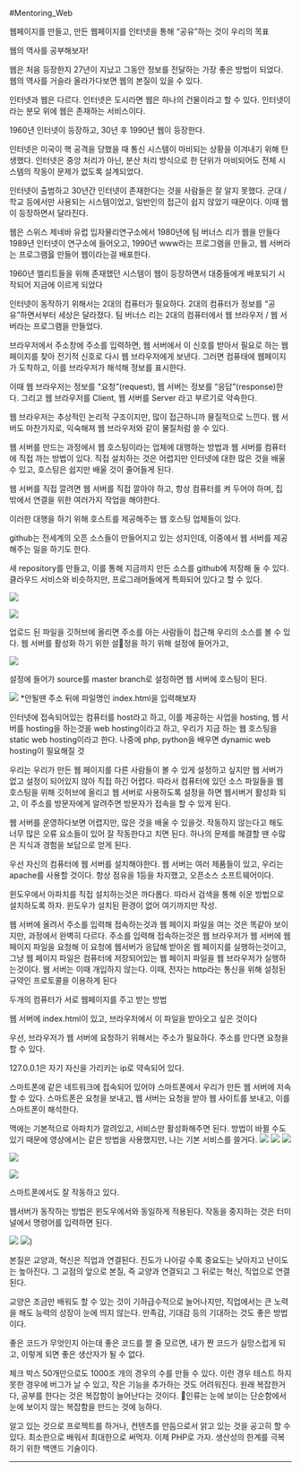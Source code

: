 #Mentoring_Web


웹페이지를 만들고, 만든 웹페이지를 인터넷을 통해 “공유”하는 것이 우리의 목표

웹의 역사를 공부해보자!

웹은 처음 등장한지 27년이 지났고 그동안 정보를 전달하는 가장 좋은 방법이 되었다. 웹의 역사를 거슬라 올라가다보면 웹의 본질이 있을 수 있다.

인터넷과 웹은 다르다. 인터넷은 도시라면 웹은 하나의 건물이라고 할 수 있다. 인터넷이라는 분모 위에 웹은 존재하는 서비스이다.

1960년 인터넷이 등장하고, 30년 후 1990년 웹이 등장한다.

인터넷은 미국이 핵 공격을 당했을 때 통신 시스템이 마비되는 상황을 이겨내기 위해 탄생했다. 인터넷은 중앙 처리가 아닌, 분산 처리 방식으로 한 단위가 마비되어도 전체 시스템의 작동이 문제가 없도록 설계되었다.

인터넷이 출범하고 30년간 인터넷이 존재한다는 것을 사람들은 잘 알지 못했다. 군대 / 학교 등에서만 사용되는 시스템이었고,  일반인의 접근이 쉽지 않았기 때문이다. 이때 웹이 등장하면서 달라진다. 

웹은 스위스 제네바 유럽 입자물리연구소에서 1980년에 팀 버너스 리가 웹을 만들다 1989년 인터넷이 연구소에 들어오고, 1990년 www라는 프로그램을 만들고, 웹 서버라는 프로그램읋 만들어 웹이라는걸 배포한다.

1960년 엘리트들을 위해 존재했던 시스템이 웹이 등장하면서 대중들에게 배포되기 시작되어 지금에 이르게 되었다

인터넷이 동작하기 위해서는 2대의 컴퓨터가 필요하다. 2대의 컴퓨터가 정보를 “공유”하면서부터 세상은 달라졌다. 팀 버너스 리는 2대의 컴퓨터에서 웹 브라우저 / 웹 서버라는 프로그램을 만들었다.

브라우저에서 주소창에 주소를 입력하면, 웹 서버에서 이 신호를 받아서 필요로 하는 웹 페이지를 찾아 전기적 신호로 다시 웹 브라우저에게 보낸다. 그러면 컴퓨태에 웹페이지가 도착하고, 이를 브라우저가 해석해 정보를 표시한다.

이때 웹 브라우저는 정보를 "요청”(request), 웹 서버는 정보를 “응답”(response)한다. 그리고 웹 브라우저를 Client, 웹 서버를 Server 라고 부르기로 약속한다. 

웹 브라우저는 추상적인 논리적 구조이지만, 많이 접근하니까 물질적으로 느낀다. 웹 서버도 마찬가지로, 익숙해져 웹 브라우저와 같이 물질처럼 쓸 수 있다.

웹 서버를 만드는 과정에서 웹 호스팅이라는 업체에 대행하는 방법과 웹 서버를 컴퓨터에 직접 까는 방법이 있다. 직접 설치하는 것은 어렵지만 인터넷에 대한 많은 것을 배울 수 있고, 호스팅은 쉽지만 배울 것이 줄어들게 된다.



웹 서버를 직접 깔려면 웹 서버를 직접 깔아야 하고, 항상 컴퓨터를 켜 두어야 하며, 집 밖에서 연결을 위한 여러가지 작업을 해야한다.

이러한 대행을 하기 위해 호스트를 제공해주는 웹 호스팅 업체들이 있다. 

github는 전세계의 오픈 소스들이 만들어지고 있는 성지인데, 이중에서 웹 서버를 제공해주는 일을 하기도 한다.

새 repository를 만들고, 이를 통해 지금까지 만든 소스를 github에 저장해 둘 수 있다. 클라우드 서비스와 비슷하지만, 프로그래머들에게 특화되어 있다고 할 수 있다.

![](./images/03-1.png)

![](./images/03-2.png)

업로드 된 파일을 깃허브에 올리면 주소를 아는 사람들이 접근해 우리의 소스를 볼 수 있다.
웹 서버를 활성화 하기 위한 설정을 하기 위해 설정에 들어가고, 

![](./images/03-3.png)

설정에 들어가 source를 master branch로 설정하면 웹 서버에 호스팅이 된다.


![](./images/03-4.png)
*안될땐 주소 뒤에 파일명인 index.html을 입력해보자

인터넷에 접속되어있는 컴퓨터를 host라고 하고, 이를 제공하는 사업을 hosting, 웹 서버를 hosting을 하는것을 web hosting이라고 하고, 우리가 지금 하는 웹 호스팅을 static web hosting이라고 한다. 나중에 php, python을 배우면 dynamic web hosting이 필요해질 것

우리는 우리가 만든 웹 페이지를 다른 사람들이 볼 수 있게 설정하고 싶지만 웹 서버가 없고 설정이 되어있지 않아 직접 하긴 어렵다. 따라서 컴퓨터에 있던 소스 파일들을 웹 호스팅을 위해 깃허브에 올리고 웹 서버로 사용하도록 설정을 하면 웹서버거 활성화 되고, 이 주소를 방문자에게 알려주면 방문자가 접속을 할 수 있게 된다.

웹 서버를 운영하다보면 어렵지만,  많은 것을 배울 수 있을것. 작동하지 않는다고 해도 너무 많은 오류 요소들이 있어 잘 작동한다고 치면 된다.
하나의 문제를 해결할 땐 수많은 지식과 경험을 보답으로 얻게 된다.

우선 자신의 컴퓨터에 웹 서버를 설치해야한다. 웹 서버는 여러 제품들이 있고, 우리는 apache를 사용할 것이다. 항상 점유을 1등을 차지했고, 오픈소스 소프트웨어이다.

윈도우에서 아파치를 직접 설치하는것은 까다롭다. 따라서 검색을 통해 쉬운 방법으로 설치하도록 하자. 윈도우가 설치된 환경이 없어 여기까지만 작성.

웹 서버에 올려서 주소를 입력해 접속하는것과 웹 페이지 파일을 여는 것은 똑같아 보이지만, 과정에서 완벽히 다르다. 주소를 입력해 접속하는것은 웹 브라우저가 웹 서버에 웹 페이지 파일을 요청해 이 요청에 웹서버가 응답해 받아온 웹 페이지를 실행하는것이고, 그냥 웹 페이지 파일은 컴퓨터에 저장되어있는 웹 페이지 파일을 웹 브라우저가 실행하는것이다. 웹 서버는 이때 개입하지 않는다. 이때, 전자는 http라는 통신을 위해 설정된 규약인 프로토콜을 이용하게 된다


두개의 컴퓨터가 서로 웹페이지를 주고 받는 방법

웹 서버에 index.html이 있고, 브라우저에서 이 파일을 받아오고 싶은 것이다

우선, 브라우저가 웹 서버에 요청하기 위해서는 주소가 필요하다. 주소를 안다면 요청을 할 수 있다.  

127.0.0.1은 자기 자신을 가리키는 ip로 약속되어 있다.

스마트폰에 같은 네트워크에 접속되어 있어야 스마트폰에서 우리가 만든 웹 서버에 저속할 수 있다. 스마트폰은 요청을 보내고, 웹 서버는 요청을 받아 웹 사이트를 보내고, 이를 스마트폰이 해석한다.

맥에는 기본적으로 아파치가 깔려있고, 서비스만 활성화해주면 된다. 방법이 바뀔 수도 있기 때문에 영상에서는 같은 방법을 사용했지만, 나는 기본 서비스를 쓸거다.
![](./images/03-5.png)
![](./images/03-6.png)
![](./images/03-7.png)

![](./images/03-8.png)

![](./images/03-9.png)

스마트폰에서도 잘 작동하고 있다.

웹서버가 동작하는 방법은 윈도우에서와 동일하게 적용된다.
작동을 중지하는 것은 터미널에서 명령어를 입력하면 된다.


![](./images/03-10.png)
![](./images/03-11.png))

본질은 교양과, 혁신은 직업과 연결된다. 진도가 나아갈 수록 중요도는 낮아지고 난이도는 높아진다. 그 교점의 앞으로 본질, 즉 교양과 연결되고 그 뒤로는 혁신, 직업으로 연결 된다.

교양은 조금만 배워도 할 수 있는 것이 기하급수적으로 늘어나지만, 직업에서는 큰 노력을 해도 능력의 성장이 눈에 띄지 않는다. 만족감, 기대감 등의 기대하는 것도 좋은 방법이다. 

좋은 코드가 무엇인지 아는데 좋은 코드를 짤 줄 모르면, 내가 짠 코드가 실망스럽게 되고, 이렇게 되면 좋은 생산자가 될 수 없다.

체크 박스 50개만으로도 1000조 개의 경우의 수를 만들 수 있다. 이런 경우 테스트 하지 못한 경우에 버그가 날 수 있고, 작은 기능을 추가하는 것도 어려워진다. 원래 복잡한거다, 공부를 한다는 것은 복잡함이 늘어난다는 것이다. 인류는 눈에 보이는 단순함에서 눈에 보이지 않는 복잡함을 만드는 것에 능하다.

알고 있는 것으로 프로젝트를 하거나, 컨텐츠를 만듬으로서 앍고 있는 것을 공고히 할 수 있다. 최소한으로 배워서 최대한으로 써먹자. 이제 PHP로 가자. 생산성의 한계를 극복하기 위한 백앤드 기술이다.
- - - -
